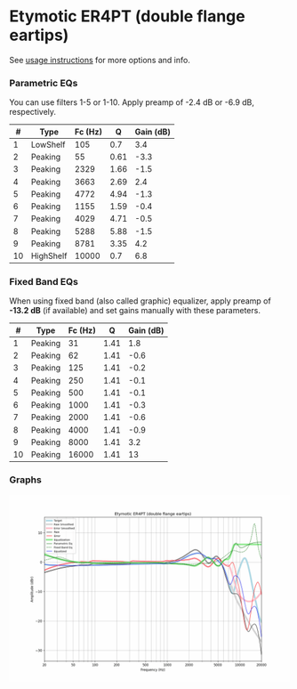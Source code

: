 # Etymotic ER4PT (double flange eartips)
See [usage instructions](https://github.com/jaakkopasanen/AutoEq#usage) for more options and info.

### Parametric EQs
You can use filters 1-5 or 1-10. Apply preamp of -2.4 dB or -6.9 dB, respectively.

|   # | Type      |   Fc (Hz) |    Q |   Gain (dB) |
|-----|-----------|-----------|------|-------------|
|   1 | LowShelf  |       105 | 0.7  |         3.4 |
|   2 | Peaking   |        55 | 0.61 |        -3.3 |
|   3 | Peaking   |      2329 | 1.66 |        -1.5 |
|   4 | Peaking   |      3663 | 2.69 |         2.4 |
|   5 | Peaking   |      4772 | 4.94 |        -1.3 |
|   6 | Peaking   |      1155 | 1.59 |        -0.4 |
|   7 | Peaking   |      4029 | 4.71 |        -0.5 |
|   8 | Peaking   |      5288 | 5.88 |        -1.5 |
|   9 | Peaking   |      8781 | 3.35 |         4.2 |
|  10 | HighShelf |     10000 | 0.7  |         6.8 |

### Fixed Band EQs
When using fixed band (also called graphic) equalizer, apply preamp of **-13.2 dB** (if available) and set gains manually with these parameters.

|   # | Type    |   Fc (Hz) |    Q |   Gain (dB) |
|-----|---------|-----------|------|-------------|
|   1 | Peaking |        31 | 1.41 |         1.8 |
|   2 | Peaking |        62 | 1.41 |        -0.6 |
|   3 | Peaking |       125 | 1.41 |        -0.2 |
|   4 | Peaking |       250 | 1.41 |        -0.1 |
|   5 | Peaking |       500 | 1.41 |        -0.1 |
|   6 | Peaking |      1000 | 1.41 |        -0.3 |
|   7 | Peaking |      2000 | 1.41 |        -0.6 |
|   8 | Peaking |      4000 | 1.41 |        -0.9 |
|   9 | Peaking |      8000 | 1.41 |         3.2 |
|  10 | Peaking |     16000 | 1.41 |        13   |

### Graphs
![](./Etymotic%20ER4PT%20(double%20flange%20eartips).png)
